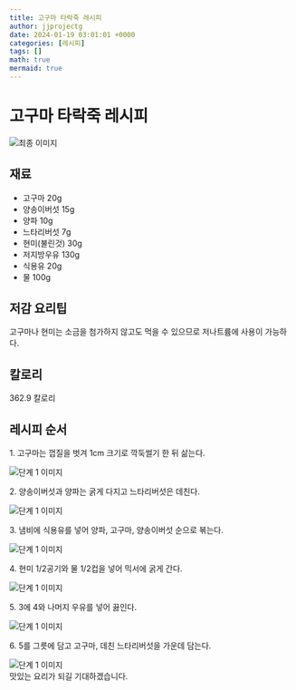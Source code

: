 ```yaml
---
title: 고구마 타락죽 레시피
author: jjprojectg
date: 2024-01-19 03:01:01 +0000
categories: [레시피]
tags: []
math: true
mermaid: true
---
```

<meta name="og:type" content="website"/>
<meta charset="UTF-8"/>
<div class="header">
  <h1>고구마 타락죽 레시피</h1>
</div>

<div class="container my-4">
  <div class="row">
    <div class="col-12 col-md-6">
      <div class="recipe-image">
        <img src="http://www.foodsafetykorea.go.kr/uploadimg/20141117/20141117053334_1416213214596.jpg" class="step-image" alt="최종 이미지"/>
      </div>
    </div>
    <div class="col-12 col-md-6">
      <div class="ingredients">
        <h2>재료</h2>
        <ul class="card">
          <li> 고구마 20g </li>
          <li>  양송이버섯 15g </li>
          <li>  양파 10g </li>
          <li>  느타리버섯 7g </li>
          <li>  현미(불린것) 30g </li>
          <li>  저지방우유 130g </li>
          <li>  식용유 20g </li>
          <li>  물 100g </li>
</ul>
      </div>
    </div>
    <div class="col-12 col-md-6">
      <div class="ingredients">
        <h2>저감 요리팁</h2>
        <div class="card"> 
          <p>
            고구마나 현미는 소금을 첨가하지 않고도 먹을 수 있으므로 저나트륨에 사용이 가능하다.
          </p>
        </div>
      </div>
      <div class="ingredients">
        <h2>칼로리</h2>
        <div class="card"> 
          <p>
            362.9 칼로리
          </p>
        </div>
      </div>
    </div>
  </div>

  <h2 class="my-4">레시피 순서</h2>
  <div class="card recipe-card">
    <div class="card-body recipe-step">
      <p class="card-text step-description">1. 고구마는 껍질을 벗겨 1cm 크기로 깍둑썰기 한 뒤 삶는다.</p>
      <img src="http://www.foodsafetykorea.go.kr/uploadimg/cook/782-1.jpg" alt="단계 1 이미지" class="step-image"/>
    </div>
  </div>
  <div class="card recipe-card">
    <div class="card-body recipe-step">
      <p class="card-text step-description">2. 양송이버섯과 양파는 굵게 다지고 느타리버섯은 데친다.</p>
      <img src="http://www.foodsafetykorea.go.kr/uploadimg/cook/782-2.jpg" alt="단계 1 이미지" class="step-image"/>
    </div>
  </div>
  <div class="card recipe-card">
    <div class="card-body recipe-step">
      <p class="card-text step-description">3. 냄비에 식용유를 넣어 양파, 고구마, 양송이버섯 순으로 볶는다.</p>
      <img src="http://www.foodsafetykorea.go.kr/uploadimg/cook/782-3.jpg" alt="단계 1 이미지" class="step-image"/>
    </div>
  </div>
  <div class="card recipe-card">
    <div class="card-body recipe-step">
      <p class="card-text step-description">4. 현미 1/2공기와 물 1/2컵을 넣어 믹서에 굵게 간다.</p>
      <img src="http://www.foodsafetykorea.go.kr/uploadimg/cook/782-4.jpg" alt="단계 1 이미지" class="step-image"/>
    </div>
  </div>
  <div class="card recipe-card">
    <div class="card-body recipe-step">
      <p class="card-text step-description">5. 3에 4와 나머지 우유를 넣어 끓인다.</p>
      <img src="http://www.foodsafetykorea.go.kr/uploadimg/cook/782-5.jpg" alt="단계 1 이미지" class="step-image"/>
    </div>
  </div>
  <div class="card recipe-card">
    <div class="card-body recipe-step">
      <p class="card-text step-description">6. 5를 그릇에 담고 고구마, 데친 느타리버섯을 가운데 담는다.</p>
      <img src="http://www.foodsafetykorea.go.kr/uploadimg/cook/782-6.jpg" alt="단계 1 이미지" class="step-image"/>
    </div>
  </div>

</div>
맛있는 요리가 되길 기대하겠습니다.
